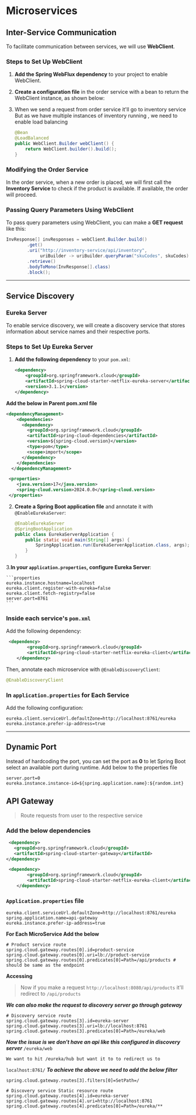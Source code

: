 # **Microservices**

## **Inter-Service Communication**

To facilitate communication between services, we will use **WebClient**.

### **Steps to Set Up WebClient**

1. **Add the Spring WebFlux dependency** to your project to enable WebClient.
2. **Create a configuration file** in the order service with a bean to return the WebClient instance, as shown below:
3. When we send a request from order service it'll go to inventory service
   But as we have multiple instances of inventory running , we need to enable load balancing

    ```java
    @Bean
   @LoadBalanced
    public WebClient.Builder webClient() {
        return WebClient.builder().build();
    }
    ```

### **Modifying the Order Service**

In the order service, when a new order is placed, we will first call the **Inventory Service** to check if the product is available. If available, the order will proceed.

### **Passing Query Parameters Using WebClient**

To pass query parameters using WebClient, you can make a **GET request** like this:

``` java
InvResponse[] invResponses = webClient.Builder.build()
        .get()
        .uri("http://inventory-service/api/inventory",
             uriBuilder -> uriBuilder.queryParam("skuCodes", skuCodes).build())
        .retrieve()
        .bodyToMono(InvResponse[].class)
        .block();
```

---

## **Service Discovery**

### **Eureka Server**

To enable service discovery, we will create a discovery service that stores information about service names and their respective ports.

### **Steps to Set Up Eureka Server**

1. **Add the following dependency** to your `pom.xml`:

    ```xml
    <dependency>
        <groupId>org.springframework.cloud</groupId>
        <artifactId>spring-cloud-starter-netflix-eureka-server</artifactId>
        <version>3.1.1</version>
    </dependency>
    ```
**Add the below in Parent pom.xml file**
```xml
<dependencyManagement>
    <dependencies>
      <dependency>
        <groupId>org.springframework.cloud</groupId>
        <artifactId>spring-cloud-dependencies</artifactId>
        <version>${spring-cloud.version}</version>
        <type>pom</type>
        <scope>import</scope>
      </dependency>
    </dependencies>
  </dependencyManagement>
```
```xml
 <properties>
    <java.version>17</java.version>
    <spring-cloud.version>2024.0.0</spring-cloud.version>
 </properties>
```
2. **Create a Spring Boot application file** and annotate it with `@EnableEurekaServer`:

    ```java
    @EnableEurekaServer
    @SpringBootApplication
    public class EurekaServerApplication {
        public static void main(String[] args) {
            SpringApplication.run(EurekaServerApplication.class, args);
        }
    }
    ```

3.**In your `application.properties`, configure Eureka Server**:

    ```properties
    eureka.instance.hostname=localhost
    eureka.client.register-with-eureka=false
    eureka.client.fetch-registry=false
    server.port=8761
    ```

### **Inside each service's `pom.xml`**

Add the following dependency:

``` xml
 <dependency>
        <groupId>org.springframework.cloud</groupId>
        <artifactId>spring-cloud-starter-netflix-eureka-client</artifactId>
    </dependency>
```

Then, annotate each microservice with `@EnableDiscoveryClient`:

   ``` java
@EnableDiscoveryClient
   ```
### **In `application.properties` for Each Service**

Add the following configuration:
   ``` properties
eureka.client.serviceUrl.defaultZone=http://localhost:8761/eureka
eureka.instance.prefer-ip-address=true
   ```
---

## **Dynamic Port**

Instead of hardcoding the port, you can set the port as **0** to let Spring Boot select an available port during runtime.
Add below to the properties file
```properties
server.port=0
eureka.instance.instance-id=${spring.application.name}:${random.int}
```

## **API Gateway**
> Route requests from user to the respective service
### Add the below dependencies
```xml
 <dependency>
   <groupId>org.springframework.cloud</groupId>
   <artifactId>spring-cloud-starter-gateway</artifactId>
</dependency>
```
```xml
 <dependency>
        <groupId>org.springframework.cloud</groupId>
        <artifactId>spring-cloud-starter-netflix-eureka-client</artifactId>
    </dependency>
```
### `Application.properties` file
```properties
eureka.client.serviceUrl.defaultZone=http://localhost:8761/eureka
spring.application.name=api-gateway
eureka.instance.prefer-ip-address=true
```
**For Each MicroService Add the below**
 ```properties
# Product service route
spring.cloud.gateway.routes[0].id=product-service
spring.cloud.gateway.routes[0].uri=lb://product-service
spring.cloud.gateway.routes[0].predicates[0]=Path=/api/products # should be same as the endpoint 
```

**Accessing**
> Now if you make a request `http://localhost:8080/api/products` it'll redirect to `/api/products`

***We can also make the request to discovery server go through gateway***
```properties
# Discovery service route
spring.cloud.gateway.routes[3].id=eureka-server
spring.cloud.gateway.routes[3].uri=lb://localhost:8761
spring.cloud.gateway.routes[3].predicates[0]=Path=/eureka/web
```
***Now the issue is we don't have an api like this configured in discovery server*** `/eureka/web`

```
We want to hit /eureka/hub but want it to to redirect us to
```
`localhost:8761/`
***To achieve the above we need to add the below filter***
```properties
spring.cloud.gateway.routes[3].filters[0]=SetPath=/
```
```properties
# Discovery service Static resource route
spring.cloud.gateway.routes[4].id=eureka-server
spring.cloud.gateway.routes[4].uri=http://localhost:8761
spring.cloud.gateway.routes[4].predicates[0]=Path=/eureka/**
```







